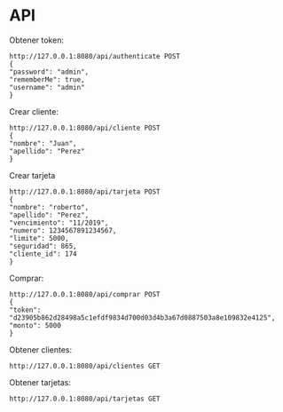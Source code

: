 # API

Obtener token:

    http://127.0.0.1:8080/api/authenticate POST
    {
    "password": "admin",
    "rememberMe": true,
    "username": "admin"
    }

Crear cliente:

    http://127.0.0.1:8080/api/cliente POST
    {
    "nombre": "Juan",
    "apellido": "Perez"
    }

Crear tarjeta

    http://127.0.0.1:8080/api/tarjeta POST
    {
    "nombre": "roberto",
    "apellido": "Perez",
    "vencimiento": "11/2019",
    "numero": 1234567891234567,
    "limite": 5000,
    "seguridad": 865,
    "cliente_id": 174
    }

Comprar:

    http://127.0.0.1:8080/api/comprar POST
    {
    "token": "d23905b862d28498a5c1efdf9834d700d03d4b3a67d0887503a8e109832e4125",
    "monto": 5000
    }

Obtener clientes:

    http://127.0.0.1:8080/api/clientes GET

Obtener tarjetas:

    http://127.0.0.1:8080/api/tarjetas GET
